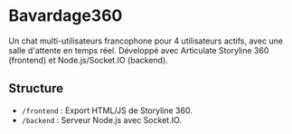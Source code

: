 # Bavardage360
Un chat multi-utilisateurs francophone pour 4 utilisateurs actifs, avec une salle d'attente en temps réel. Développé avec Articulate Storyline 360 (frontend) et Node.js/Socket.IO (backend).

## Structure
- `/frontend` : Export HTML/JS de Storyline 360.
- `/backend` : Serveur Node.js avec Socket.IO.